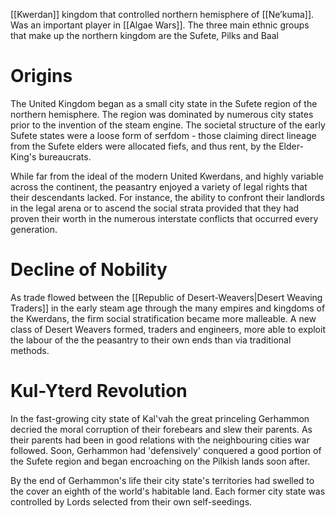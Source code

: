 [[Kwerdan]] kingdom that controlled northern hemisphere of [[Ne’kuma]]. Was an important player in [[Algae Wars]]. The three main ethnic groups that make up the northern kingdom are the Sufete, Pilks and Baal

# Origins
The United Kingdom began as a small city state in the Sufete region of the northern hemisphere. The region was dominated by numerous city states prior to the invention of the steam engine. The societal structure of the early Sufete states were a loose form of serfdom - those claiming direct lineage from the Sufete elders were allocated fiefs, and thus rent, by the Elder-King's bureaucrats.

While far from the ideal of the modern United Kwerdans, and highly variable across the continent, the peasantry enjoyed a variety of legal rights that their descendants lacked. For instance, the ability to confront their landlords in the legal arena or to ascend the social strata provided that they had proven their worth in the numerous interstate conflicts that occurred every generation.

# Decline of Nobility
As trade flowed between the [[Republic of Desert-Weavers|Desert Weaving Traders]] in the early steam age through the many empires and kingdoms of the Kwerdans, the firm social stratification became more malleable. A new class of Desert Weavers formed, traders and engineers, more able to exploit the labour of the the peasantry to their own ends than via traditional methods. 
# Kul-Yterd Revolution
In the fast-growing city state of Kal'vah the great princeling Gerhammon decried the moral corruption of their forebears and slew their parents. As their parents had been in good relations with the neighbouring cities war followed. Soon, Gerhammon had 'defensively' conquered a good portion of the Sufete region and began encroaching on the Pilkish lands soon after.

By the end of Gerhammon's life their city state's territories had swelled to the cover an eighth of the world's habitable land. Each former city state was controlled by Lords selected from their own self-seedings.

